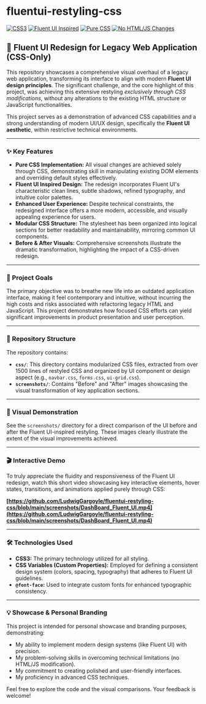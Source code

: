 # fluentui-restyling-css
[![CSS3](https://img.shields.io/badge/Language-CSS3-blue)](https://developer.mozilla.org/en-US/docs/Web/CSS)
[![Fluent UI Inspired](https://img.shields.io/badge/Design-Fluent%20UI%20Inspired-0078D4)](https://fluent2.microsoft.design/)
[![Pure CSS](https://img.shields.io/badge/Implementation-Pure%20CSS-green)](https://en.wikipedia.org/wiki/Cascading_Style_Sheets)
[![No HTML/JS Changes](https://img.shields.io/badge/Constraints-No%20HTML%2FJS%20Changes-red)](https://en.wikipedia.org/wiki/Legacy_system)

## 🚀 Fluent UI Redesign for Legacy Web Application (CSS-Only)

This repository showcases a comprehensive visual overhaul of a legacy web application, transforming its interface to align with modern **Fluent UI design principles**. The significant challenge, and the core highlight of this project, was achieving this extensive restyling *exclusively through CSS modifications*, without any alterations to the existing HTML structure or JavaScript functionalities.

This project serves as a demonstration of advanced CSS capabilities and a strong understanding of modern UI/UX design, specifically the **Fluent UI aesthetic**, within restrictive technical environments.

---

### ✨ Key Features

* **Pure CSS Implementation:** All visual changes are achieved solely through CSS, demonstrating skill in manipulating existing DOM elements and overriding default styles effectively.
* **Fluent UI Inspired Design:** The redesign incorporates Fluent UI's characteristic clean lines, subtle shadows, refined typography, and intuitive color palettes.
* **Enhanced User Experience:** Despite technical constraints, the redesigned interface offers a more modern, accessible, and visually appealing experience for users.
* **Modular CSS Structure:** The stylesheet has been organized into logical sections for better readability and maintainability, mirroring common UI components.
* **Before & After Visuals:** Comprehensive screenshots illustrate the dramatic transformation, highlighting the impact of a CSS-driven redesign.

---

### 🎯 Project Goals

The primary objective was to breathe new life into an outdated application interface, making it feel contemporary and intuitive, without incurring the high costs and risks associated with refactoring legacy HTML and JavaScript. This project demonstrates how focused CSS efforts can yield significant improvements in product presentation and user perception.

---

### 📂 Repository Structure

The repository contains:

* **`css/`**: This directory contains modularized CSS files, extracted from over 1500 lines of restyled CSS and organized by UI component or design aspect (e.g., `navbar.css`, `forms.css`, `ui-grid.css`).
* **`screenshots/`**: Contains "Before" and "After" images showcasing the visual transformation of key application sections.

---

### 📸 Visual Demonstration

See the `screenshots/` directory for a direct comparison of the UI before and after the Fluent UI-inspired restyling. These images clearly illustrate the extent of the visual improvements achieved.

---

### 🎬 Interactive Demo

To truly appreciate the fluidity and responsiveness of the Fluent UI redesign, watch this short video showcasing key interactive elements, hover states, transitions, and animations applied purely through CSS:

**[https://github.com/LudwigGargoyle/fluentui-restyling-css/blob/main/screenshots/DashBoard_Fluent_UI.mp4](https://github.com/LudwigGargoyle/fluentui-restyling-css/blob/main/screenshots/DashBoard_Fluent_UI.mp4)**

---

### 🛠️ Technologies Used

* **CSS3:** The primary technology utilized for all styling.
* **CSS Variables (Custom Properties):** Employed for defining a consistent design system (colors, spacing, typography) that adheres to Fluent UI guidelines.
* **`@font-face`:** Used to integrate custom fonts for enhanced typographic consistency.

---

### 💡 Showcase & Personal Branding

This project is intended for personal showcase and branding purposes, demonstrating:

* My ability to implement modern design systems (like Fluent UI) with precision.
* My problem-solving skills in overcoming technical limitations (no HTML/JS modification).
* My commitment to creating polished and user-friendly interfaces.
* My proficiency in advanced CSS techniques.

Feel free to explore the code and the visual comparisons. Your feedback is welcome!